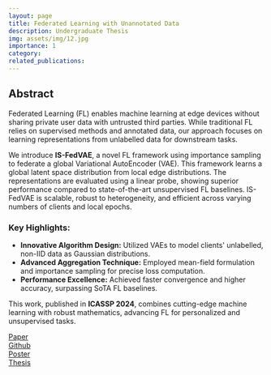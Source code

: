 ```yaml
---
layout: page
title: Federated Learning with Unannotated Data
description: Undergraduate Thesis
img: assets/img/12.jpg
importance: 1
category:
related_publications: 
---
```


<section id="abstract">
  <h2><b>Abstract</b></h2>
  <p>
     Federated Learning (FL) enables machine learning at edge devices without sharing private user data with untrusted third parties. While traditional FL relies on supervised methods and annotated data, our approach focuses on learning representations from unlabelled data for downstream tasks.
  </p>
  <p>
    We introduce <b>IS-FedVAE</b>, a novel FL framework using importance sampling to federate a global Variational AutoEncoder (VAE). This framework learns a global latent space distribution from local edge distributions. The representations are evaluated using a linear probe, showing superior performance compared to state-of-the-art unsupervised FL baselines. IS-FedVAE is scalable, robust to heterogeneity, and efficient across varying numbers of clients and local epochs.
  </p>
  <h3><b>Key Highlights:</b></h3>
  <ul>
    <li><b>Innovative Algorithm Design:</b> Utilized VAEs to model clients' unlabelled, non-IID data as Gaussian distributions.</li>
    <li><b>Advanced Aggregation Technique:</b> Employed mean-field formulation and importance sampling for precise loss computation.</li>
    <li><b>Performance Excellence:</b> Achieved faster convergence and higher accuracy, surpassing SoTA FL baselines.</li>
  </ul>
  <p>
    This work, published in <b>ICASSP 2024</b>, combines cutting-edge machine learning with robust mathematics, advancing FL for personalized and unsupervised tasks.
  </p>
</section>


<a href="https://ieeexplore.ieee.org/abstract/document/10447119">Paper</a>
<br>
<a href="https://ieeexplore.ieee.org/abstract/document/10447119">Github</a>
<br>
<a href="https://drive.google.com/file/d/11W4SMa6yHElmF9RD_UkIZf8jl2AZTYh9/view?usp=sharing">Poster</a>
<br>
<a href="https://drive.google.com/file/d/1tCAFNQdLgmyYAcl5segucsSxIpM9uz8h/view?usp=sharing">Thesis</a>
<br>
